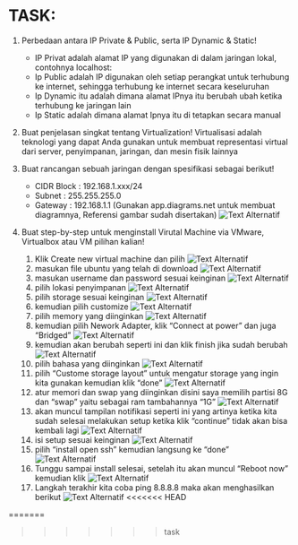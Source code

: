 # TASK: 
1. Perbedaan antara IP Private & Public, serta IP Dynamic & Static!
   - IP Privat adalah  alamat IP yang digunakan di dalam jaringan lokal, contohnya localhost:
   - Ip Public adalah IP digunakan oleh setiap perangkat untuk terhubung ke internet, sehingga terhubung ke internet secara keseluruhan 
   - Ip Dynamic itu adalah dimana alamat IPnya itu berubah ubah ketika terhubung ke jaringan lain
   - Ip Static adalah dimana alamat Ipnya itu di tetapkan secara manual 
2. Buat penjelasan singkat tentang Virtualization!
   Virtualisasi adalah teknologi yang dapat Anda gunakan untuk membuat representasi virtual dari server, penyimpanan, jaringan, dan mesin fisik lainnya

3. Buat rancangan sebuah jaringan dengan spesifikasi sebagai berikut!
      - CIDR Block : 192.168.1.xxx/24
      - Subnet : 255.255.255.0
      - Gateway : 192.168.1.1
   (Gunakan app.diagrams.net untuk membuat diagramnya, Referensi gambar sudah disertakan)
   ![Text Alternatif](Foto/18.png)
6. Buat step-by-step untuk menginstall Virutal Machine via VMware, Virtualbox atau VM pilihan kalian!
   1) Klik Create new virtual machine dan pilih
      ![Text Alternatif](Foto/1.png)
   2) masukan file ubuntu yang telah di download
      ![Text Alternatif](Foto/2.png)
   3) masukan username dan password sesuai keinginan
      ![Text Alternatif](Foto/3.png)
   4) pilih lokasi penyimpanan
      ![Text Alternatif](Foto/4.png)
   5) pilih storage sesuai keinginan
      ![Text Alternatif](Foto/5.png)
   6) kemudian pilih customize
       ![Text Alternatif](Foto/6.png)
   7) pilih memory yang diinginkan
       ![Text Alternatif](Foto/7.png)
   8) kemudian pilih Nework Adapter, klik “Connect at power” dan juga “Bridged”
       ![Text Alternatif](Foto/8.png)
   9) kemudian akan berubah seperti ini dan klik finish jika sudah berubah
       ![Text Alternatif](Foto/9.png)
   10) pilih bahasa yang diinginkan
       ![Text Alternatif](Foto/10.png)
   11) pilih “Custome storage layout” untuk mengatur storage yang ingin kita gunakan kemudian klik “done”
       ![Text Alternatif](Foto/11.png)
   12) atur memori dan swap yang diinginkan disini saya memilih partisi 8G dan “swap” yaitu sebagai ram tambahannya “1G”
       ![Text Alternatif](Foto/12.png)
   13) akan muncul tampilan notifikasi seperti ini yang artinya ketika kita sudah selesai melakukan setup ketika klik “continue” tidak akan bisa kembali lagi
       ![Text Alternatif](Foto/13.png)
   14) isi setup sesuai keinginan
       ![Text Alternatif](Foto/14.png)
   15) pilih “install open ssh” kemudian langsung ke “done”
       ![Text Alternatif](Foto/15.png)
   16) Tunggu sampai install selesai, setelah itu akan muncul “Reboot now” kemudian klik
       ![Text Alternatif](Foto/16.png)
   17) Langkah terakhir kita coba ping 8.8.8.8 maka akan menghasilkan berikut
       ![Text Alternatif](Foto/17.png)
<<<<<<< HEAD

=======
>>>>>>> task
